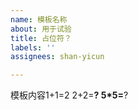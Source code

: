```yaml
---
name: 模板名称
about: 用于试验
title: 占位符？
labels: ''
assignees: shan-yicun

---
```


模板内容1+1=2
2+2=__?
5*5=__?
